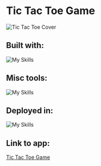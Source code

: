 # Tic Tac Toe Game

<img src="https://i.ibb.co/bWCg9jz/tic-tac-toe-cover.jpg" alt="Tic Tac Toe Cover" title="Tic Tac Toe Game" />

## Built with:

![My Skills](https://skillicons.dev/icons?i=react,vite,js,html,sass)

## Misc tools:

![My Skills](https://skillicons.dev/icons?i=figma)

## Deployed in:

![My Skills](https://skillicons.dev/icons?i=vercel)

## Link to app:

<a href="https://tic-tac-toe-app-iota.vercel.app/" target="_blank">Tic Tac Toe Game</a>
